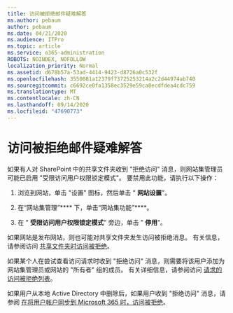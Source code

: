 ```yaml
---
title: 访问被拒绝邮件疑难解答
ms.author: pebaum
author: pebaum
ms.date: 04/21/2020
ms.audience: ITPro
ms.topic: article
ms.service: o365-administration
ROBOTS: NOINDEX, NOFOLLOW
localization_priority: Normal
ms.assetid: d678b57a-53ad-4414-9423-d8726a0c532f
ms.openlocfilehash: 3550081a12379f73725253214a2c2d44974ab740
ms.sourcegitcommit: c6692ce0fa1358ec3529e59ca0ecdfdea4cdc759
ms.translationtype: MT
ms.contentlocale: zh-CN
ms.lasthandoff: 09/14/2020
ms.locfileid: "47690773"
---
```

# <a name="troubleshoot-access-denied-messages"></a>访问被拒绝邮件疑难解答

如果有人对 SharePoint 中的共享文件夹收到 "拒绝访问" 消息，则网站集管理员可能已启用 "受限访问用户权限锁定模式"。 要禁用此功能，请执行以下操作： 
  
1. 浏览到网站，单击 "设置" 图标，然后单击 " **网站设置**"。
    
2. 在“网站集管理”**** 下，单击“网站集功能”****。
    
3. 在 " **受限访问用户权限锁定模式**" 旁边，单击 " **停用**"。
    
如果网站是发布网站，则也可能对共享文件夹发生访问被拒绝消息。 有关信息，请参阅访问 [共享文件夹时访问被拒绝](https://go.microsoft.com/fwlink/?linkid=2004317)。
  
如果某个人在尝试查看访问请求时收到 "拒绝访问" 消息，则需要将该用户添加为网站集管理员或网站的 "所有者" 组的成员。 有关详细信息，请参阅访问 [请求的访问被拒绝列表](https://go.microsoft.com/fwlink/?linkid=2004220)。
  
如果用户从本地 Active Directory 中删除后，如果用户收到 "拒绝访问" 消息，请参阅 [在将用户帐户同步到 Microsoft 365 时，访问被拒绝](https://go.microsoft.com/fwlink/?linkid=2004318)。
  

